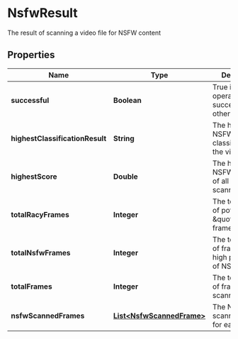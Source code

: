 

# NsfwResult

The result of scanning a video file for NSFW content

## Properties

| Name | Type | Description | Notes |
|------------ | ------------- | ------------- | -------------|
|**successful** | **Boolean** | True if the operation was successful, false otherwise |  [optional] |
|**highestClassificationResult** | **String** | The highest NSFW classification of the video |  [optional] |
|**highestScore** | **Double** | The highest NSFW score out of all frames scanned |  [optional] |
|**totalRacyFrames** | **Integer** | The total number of potentially \&quot;racy\&quot; frames. |  [optional] |
|**totalNsfwFrames** | **Integer** | The total number of frames with high probability of NSFW. |  [optional] |
|**totalFrames** | **Integer** | The total number of frames scanned |  [optional] |
|**nsfwScannedFrames** | [**List&lt;NsfwScannedFrame&gt;**](NsfwScannedFrame.md) | The NSFW scanning results for each frame |  [optional] |



